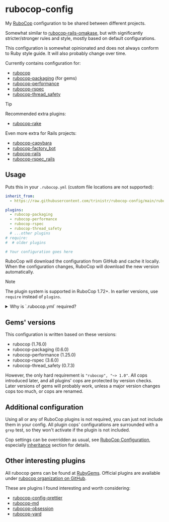 # rubocop-config

My [RuboCop](https://rubygems.org/gems/rubocop) configuration to be shared between different projects.

Somewhat similar to [rubocop-rails-omakase](https://github.com/rails/rubocop-rails-omakase),
but with significantly stricter/stronger rules and style, mostly based on default configurations.

This configuration is somewhat opinionated and does not always conform to Ruby style guide.
It will also probably change over time.

Currently contains configuration for:
- [rubocop](https://github.com/rubocop/rubocop)
- [rubocop-packaging](https://github.com/utkarsh2102/rubocop-packaging) (for gems)
- [rubocop-performance](https://github.com/rubocop/rubocop-performance)
- [rubocop-rspec](https://github.com/rubocop/rubocop-rspec)
- [rubocop-thread_safety](https://github.com/rubocop/rubocop-thread_safety)

> [!TIP]
> Recommended extra plugins:
> - [rubocop-rake](https://github.com/rubocop/rubocop-rake)
>
> Even more extra for Rails projects:
> - [rubocop-capybara](https://github.com/rubocop/rubocop-capybara)
> - [rubocop-factory_bot](https://github.com/rubocop/rubocop-factory_bot)
> - [rubocop-rails](https://github.com/rubocop/rubocop-rails)
> - [rubocop-rspec_rails](https://github.com/rubocop/rubocop-rspec_rails)

## Usage

Puts this in your `.rubocop.yml` (custom file locations are not supported):
```yaml
inherit_from:
  - https://raw.githubusercontent.com/trinistr/rubocop-config/main/rubocop.yml

plugins:
  - rubocop-packaging
  - rubocop-performance
  - rubocop-rspec
  - rubocop-thread_safety
  # ...other plugins
# require:
#  # older plugins

# Your configuration goes here
```

RuboCop will download the configuration from GitHub and cache it locally.
When the configuration changes, RuboCop will download the new version automatically.

> [!NOTE]
> The plugin system is supported in RuboCop 1.72+. In earlier versions, use `require` instead of `plugins`.

<details>
<summary>Why is `.rubocop.yml` required?</summary>

RuboCop fails on at least some cops if they are configured, but the plugins are not loaded.
As ERB preprocessing happens on file load, before we can determine the full configuration,
we have to manually check a known file to determine what cops to enable.

Sadly, this means that additional plugins' activation in subfolders will not influence
what is loaded in this configuration.
</details>

## Gems' versions

This configuration is written based on these versions:
- rubocop (1.76.0)
- rubocop-packaging (0.6.0)
- rubocop-performance (1.25.0)
- rubocop-rspec (3.6.0)
- rubocop-thread_safety (0.7.3)

However, the only hard requirement is `"rubocop", "~> 1.0"`.
All cops introduced later, and all plugins' cops are protected by version checks.
Later versions of gems will probably work, unless a major version changes cops too much,
or cops are renamed.

## Additional configuration

Using all or any of RuboCop plugins is not required, you can just not include them in your config.
All plugin cops' configurations are surrounded with a `grep` test, so they won't activate if the plugin is not included.

Cop settings can be overridden as usual, see [RuboCop Configuration](https://docs.rubocop.org/rubocop/configuration.html), especially [inheritance](https://docs.rubocop.org/rubocop/configuration.html#inheritance) section for details.

## Other interesting plugins

All rubocop gems can be found at [RubyGems](https://rubygems.org/search?query=rubocop).
Official plugins are available under [rubocop organization on GitHub](https://github.com/orgs/rubocop/repositories).

These are plugins I found interesting and worth considering:
- [rubocop-config-prettier](https://github.com/xinminlabs/rubocop-config-prettier)
- [rubocop-md](https://github.com/rubocop/rubocop-md)
- [rubocop-obsession](https://github.com/jeromedalbert/rubocop-obsession)
- [rubocop-yard](https://github.com/ksss/rubocop-yard)
